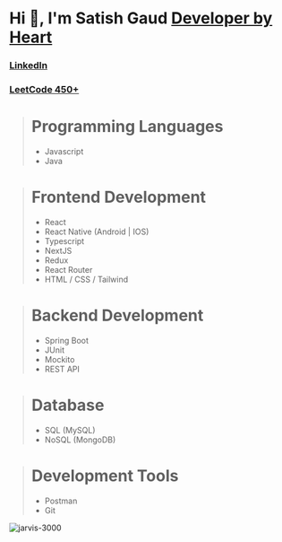 # Hi 👋, I'm Satish Gaud    [Developer by Heart](#) 

### [LinkedIn](https://www.linkedin.com/in/satish-gaud/)
### [LeetCode  450+](https://leetcode.com/u/jarvis3000/)

> # Programming Languages
>  * Javascript
>  * Java

> # Frontend Development
> * React
> * React Native (Android | IOS)
> * Typescript
> * NextJS
> * Redux
> * React Router
> * HTML / CSS / Tailwind

> # Backend Development
> * Spring Boot
> * JUnit
> * Mockito
> * REST API

> # Database
> * SQL (MySQL)
> * NoSQL (MongoDB)

> # Development Tools
> * Postman
> * Git

<img align="left" src="https://github-readme-stats.vercel.app/api/top-langs?username=jarvis-3000&show_icons=true&locale=en&layout=compact" alt="jarvis-3000" />


